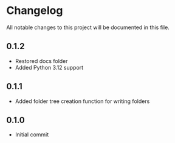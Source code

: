 # Changelog

All notable changes to this project will be documented in this file.

<!-- insertion marker -->

## 0.1.2

* Restored docs folder
* Added Python 3.12 support

## 0.1.1

* Added folder tree creation function for writing folders

## 0.1.0

* Initial commit
